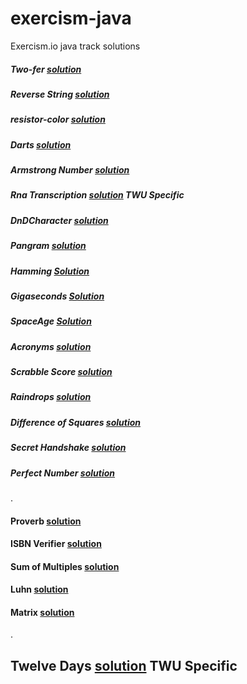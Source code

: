 # exercism-java
Exercism.io java track solutions

##### Two-fer [solution](../master/two-fer)
##### Reverse String [solution](../master/reverse-string)
##### resistor-color [solution](../master/resistor-color)
##### Darts [solution](../master/darts)
##### Armstrong Number  [solution](../master/armstrong-numbers)
##### Rna Transcription [solution](../master/rna-transcription)       TWU Specific
##### DnDCharacter [solution](../master/dnd-character)
##### Pangram  [solution](../master/pangram)
##### Hamming [Solution](../master/hamming)
##### Gigaseconds [Solution](../master/gigasecond)
##### SpaceAge [Solution](../master/space-age)
##### Acronyms [solution](../master/acronym)
##### Scrabble Score [solution](../master/scrabble-score)
##### Raindrops  [solution](../master/raindrops)
##### Difference of Squares  [solution](../master/difference-of-squares)
##### Secret Handshake [solution](../master/secret-handshake)
##### Perfect Number  [solution](../master/perfect-numbers)
.
#### Proverb [solution](../master/proverb)
#### ISBN Verifier [solution](../master/isbn-verifier)
#### Sum of Multiples [solution](../master/sum-of-multiples)
#### Luhn [solution](../master/luhn-predictor)
#### Matrix [solution](../master/matrix)
.
## Twelve Days [solution](../master/twelve-days)              TWU Specific
 
